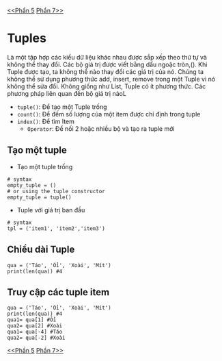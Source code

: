 [<<Phần 5](../docs-tutorial-py/tutorial/part5.md) [Phần 7>>](../docs-tutorial-py/tutorial/part7.md)
# Tuples
Là một tập hợp các kiểu dữ liệu khác nhau được sắp xếp theo thứ tự và không thể thay đổi. Các bộ giá trị được viết bằng dấu ngoặc tròn,(). Khi Tuple được tạo, ta không thể nào thay đổi các giá trị của nó. Chúng ta không thể sử dụng phương thức add, insert, remove trong một Tuple vì nó không thể sửa đổi. Không giống như List, Tuple có ít phương thức. Các phương pháp liên quan đến bộ giá trị nàoL
* `tuple()`: Để tạo một Tuple trống
* `count()`: Để đếm số lượng của một item được chỉ định trong tuple
* `index()`: Để tìm Item 
    * `Operator`: Để nối 2 hoặc nhiều bộ và tạo ra tuple mới

## Tạo một tuple
* Tạo một tuple trống
```
# syntax
empty_tuple = ()
# or using the tuple constructor
empty_tuple = tuple()
```
* Tuple với giá trị ban đầu
```
# syntax
tpl = ('item1', 'item2','item3')
```
## Chiều dài Tuple


```
qua = ('Táo', 'Ổi', 'Xoài', 'Mít')
print(len(qua)) #4

```

## Truy cập các tuple item
```
qua = ('Táo', 'Ổi', 'Xoài', 'Mít')
print(len(qua)) #4
qua1= qua[1] #Ổi
qua2= qua[2] #Xoài
qua1= qua[-4] #Táo
qua2= qua[-2] #Xoài
```
[<<Phần 5](../docs-tutorial-py/tutorial/part5.md) [Phần 7>>](../docs-tutorial-py/tutorial/part7.md)